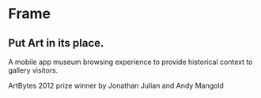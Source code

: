 # Frame
## Put Art in its place.

A mobile app museum browsing experience to provide historical context to gallery visitors.

ArtBytes 2012 prize winner by Jonathan Julian and Andy Mangold